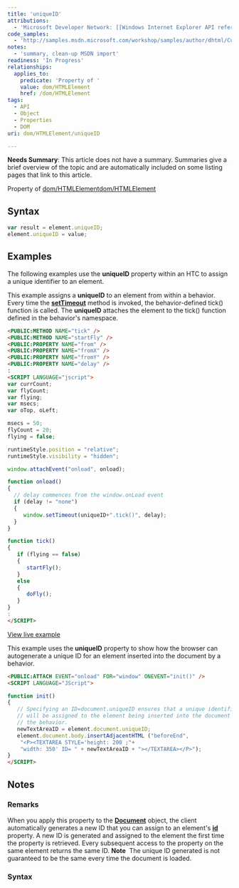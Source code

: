 ```yaml
---
title: 'uniqueID'
attributions:
  - 'Microsoft Developer Network: [[Windows Internet Explorer API reference](http://msdn.microsoft.com/en-us/library/ie/hh828809%28v=vs.85%29.aspx) Article]'
code_samples:
  - 'http://samples.msdn.microsoft.com/workshop/samples/author/dhtml/CustomTags/CustomFlying.htm'
notes:
  - 'summary, clean-up MSDN import'
readiness: 'In Progress'
relationships:
  applies_to:
    predicate: 'Property of '
    value: dom/HTMLElement
    href: /dom/HTMLElement
tags:
  - API
  - Object
  - Properties
  - DOM
uri: dom/HTMLElement/uniqueID

---
```

**Needs Summary**: This article does not have a summary. Summaries give a brief overview of the topic and are automatically included on some listing pages that link to this article.

Property of [dom/HTMLElement](/dom/HTMLElement)[dom/HTMLElement](/dom/HTMLElement)

## Syntax

``` js
var result = element.uniqueID;
element.uniqueID = value;
```

## Examples

The following examples use the **uniqueID** property within an HTC to assign a unique identifier to an element.

This example assigns a **uniqueID** to an element from within a behavior. Every time the [**setTimeout**](/dom/Window/setTimeout) method is invoked, the behavior-defined tick() function is called. The **uniqueID** attaches the element to the tick() function defined in the behavior's namespace.

``` html
<PUBLIC:METHOD NAME="tick" />
<PUBLIC:METHOD NAME="startFly" />
<PUBLIC:PROPERTY NAME="from" />
<PUBLIC:PROPERTY NAME="fromX" />
<PUBLIC:PROPERTY NAME="fromY" />
<PUBLIC:PROPERTY NAME="delay" />
:
<SCRIPT LANGUAGE="jscript">
var currCount;
var flyCount;
var flying;
var msecs;
var oTop, oLeft;

msecs = 50;
flyCount = 20;
flying = false;

runtimeStyle.position = "relative";
runtimeStyle.visibility = "hidden";

window.attachEvent("onload", onload);

function onload()
{
  // delay commences from the window.onLoad event
  if (delay != "none")
  {
     window.setTimeout(uniqueID+".tick()", delay);
  }
}

function tick()
{
   if (flying == false)
   {
      startFly();
   }
   else
   {
      doFly();
   }
}
:
</SCRIPT>
```

[View live example](http://samples.msdn.microsoft.com/workshop/samples/author/dhtml/CustomTags/CustomFlying.htm)

This example uses the **uniqueID** property to show how the browser can autogenerate a unique ID for an element inserted into the document by a behavior.

``` html
<PUBLIC:ATTACH EVENT="onload" FOR="window" ONEVENT="init()" />
<SCRIPT LANGUAGE="JScript">

function init()
{
   // Specifying an ID=document.uniqueID ensures that a unique identifier
   // will be assigned to the element being inserted into the document by
   // the behavior.
   newTextAreaID = element.document.uniqueID;
   element.document.body.insertAdjacentHTML ("beforeEnd",
    "<P><TEXTAREA STYLE='height: 200 ;"+
    "width: 350' ID= " + newTextAreaID + "></TEXTAREA></P>");
}
</SCRIPT>
```

## Notes

### Remarks

When you apply this property to the [**Document**](/dom/Document) object, the client automatically generates a new ID that you can assign to an element's [**id**](/html/attributes/id) property. A new ID is generated and assigned to the element the first time the property is retrieved. Every subsequent access to the property on the same element returns the same ID. **Note**  The unique ID generated is not guaranteed to be the same every time the document is loaded.

### Syntax
